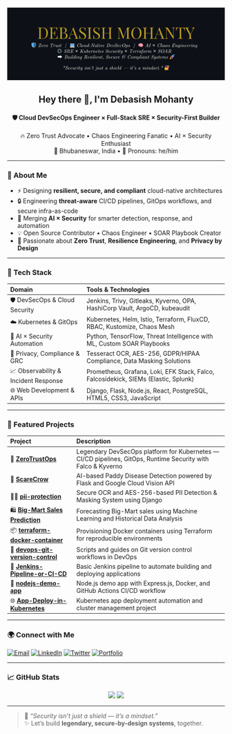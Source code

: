 <p align="center">
  <img src="./banner-github.png" alt="Debasish Mohanty - GitHub Banner" />
</p>

<h2 align="center">Hey there 👋, I'm <strong>Debasish Mohanty</strong></h2>
<h4 align="center">🛡️ Cloud DevSecOps Engineer × Full-Stack SRE × Security-First Builder</h4>

<p align="center">
  🔥 Zero Trust Advocate • Chaos Engineering Fanatic • AI × Security Enthusiast<br>
  📍 Bhubaneswar, India • 💬 Pronouns: he/him
</p>

---

### 🧠 About Me

- ⚡ Designing **resilient, secure, and compliant** cloud-native architectures
- 🔒 Engineering **threat-aware** CI/CD pipelines, GitOps workflows, and secure infra-as-code
- 🤖 Merging **AI × Security** for smarter detection, response, and automation
- 💡 Open Source Contributor • Chaos Engineer • SOAR Playbook Creator
- 🧩 Passionate about **Zero Trust**, **Resilience Engineering**, and **Privacy by Design**

---

### 🧰 Tech Stack

| Domain                         | Tools & Technologies                                                                 |
|:-------------------------------|:-------------------------------------------------------------------------------------|
| 🛡️ DevSecOps & Cloud Security  | Jenkins, Trivy, Gitleaks, Kyverno, OPA, HashiCorp Vault, ArgoCD, kubeaudit            |
| ☁️ Kubernetes & GitOps         | Kubernetes, Helm, Istio, Terraform, FluxCD, RBAC, Kustomize, Chaos Mesh               |
| 🤖 AI × Security Automation    | Python, TensorFlow, Threat Intelligence with ML, Custom SOAR Playbooks                |
| 🔐 Privacy, Compliance & GRC   | Tesseract OCR, AES-256, GDPR/HIPAA Compliance, Data Masking Solutions                 |
| 📈 Observability & Incident Response | Prometheus, Grafana, Loki, EFK Stack, Falco, Falcosidekick, SIEMs (Elastic, Splunk)  |
| 🌐 Web Development & APIs      | Django, Flask, Node.js, React, PostgreSQL, HTML5, CSS3, JavaScript                   |

---

### 🚀 Featured Projects

| Project | Description |
|:--------|:------------|
| 🔐 [**ZeroTrustOps**](https://github.com/Debasish-87/ZeroTrustOps-Platform) | Legendary DevSecOps platform for Kubernetes — CI/CD pipelines, GitOps, Runtime Security with Falco & Kyverno |
| 🌾 [**ScareCrow**](https://github.com/Debasish-87/ScareCrow) | AI-based Paddy Disease Detection powered by Flask and Google Cloud Vision API |
| 🕵️‍♂️ [**pii-protection**](https://github.com/Debasish-87/pii-protection) | Secure OCR and AES-256-based PII Detection & Masking System using Django |
| 🛍️ [**Big-Mart Sales Prediction**](https://github.com/Debasish-87/Big-Mart-Sales-Prediction) | Forecasting Big-Mart sales using Machine Learning and Historical Data Analysis |
| 📦 [**terraform-docker-container**](https://github.com/Debasish-87/terraform-docker-container) | Provisioning Docker containers using Terraform for reproducible environments |
| 🔧 [**devops-git-version-control**](https://github.com/Debasish-87/devops-git-version-control) | Scripts and guides on Git version control workflows in DevOps |
| 🤖 [**Jenkins-Pipeline-or-CI-CD**](https://github.com/Debasish-87/Jenkins-Pipeline-or-CI-CD) | Basic Jenkins pipeline to automate building and deploying applications |
| 🚀 [**nodejs-demo-app**](https://github.com/Debasish-87/nodejs-demo-app) | Node.js demo app with Express.js, Docker, and GitHub Actions CI/CD workflow |
| 🌐 [**App-Deploy-in-Kubernetes**](https://github.com/Debasish-87/App-Deploy-in-Kubernetes) | Kubernetes app deployment automation and cluster management project |

---

### 🌍 Connect with Me

[![Email](https://img.shields.io/badge/Email-debasishm8765@gmail.com-red?style=for-the-badge&logo=gmail)](mailto:debasishm8765@gmail.com)
[![LinkedIn](https://img.shields.io/badge/LinkedIn-Debasish%20Mohanty-blue?style=for-the-badge&logo=linkedin)](https://www.linkedin.com/in/debasish-mohanty-8765d)
[![Twitter](https://img.shields.io/badge/Twitter-@DebasishM8765-1DA1F2?style=for-the-badge&logo=twitter)](https://x.com/DebasishM8765)
[![Portfolio](https://img.shields.io/badge/Portfolio-Coming_Soon-orange?style=for-the-badge&logo=web)]()

---

### 📈 GitHub Stats

<p align="center">
  <img src="https://github-readme-stats.vercel.app/api?username=Debasish-87&show_icons=true&theme=tokyonight" width="48%" />
  <img src="https://github-readme-stats.vercel.app/api/top-langs/?username=Debasish-87&count_private=true&layout=compact&theme=tokyonight&langs_count=6" width="48%" />
</p>

---

> 🧠 _“Security isn’t just a shield — it’s a mindset.”_  
> ✨ Let’s build **legendary, secure-by-design systems**, together.
